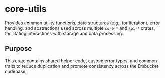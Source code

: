 # core-utils

Provides common utility functions, data structures (e.g., for iteration), error handling, and abstractions used across multiple `core-*` and `api-*` crates, facilitating interactions with storage and data processing.

## Purpose

This crate contains shared helper code, custom error types, and common traits to reduce duplication and promote consistency across the Embucket codebase.
